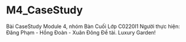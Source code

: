 # M4_CaseStudy
Bài CaseStudy Module 4, nhóm Bàn Cuối
Lớp C0220I1
Người thực hiện: Đăng Phạm - Hồng Đoàn - Xuân Đông
Đề tài. Luxury Garden!
